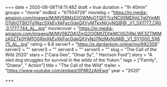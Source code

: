 +++
date = 2020-06-08T14:11:48Z
draft = true
duration = "1h 40min"
groups = "movie"
imdbid = "tt7504726"
moviebg = "https://m.media-amazon.com/images/M/MV5BMzE0OWMyOTQtYTczNC00MDhhLTg0YmMtOTdhOTBlOTg1Nzc5XkEyXkFqcGdeQXVyMTkxNjUyNQ@@._V1_SX1777_CR0,0,1777,744_AL_.jpg"
moviecover = "https://m.media-amazon.com/images/M/MV5BZDA1ZmQ2OGMtZDhkMC00ZjRkLWE3ZTMtMzA5ZTk0YjM1OGRmXkEyXkFqcGdeQXVyNzI1NzMxNzM@._V1_SY1000_SX675_AL_.jpg"
rating = 6.8
server1 = "https://e.dardarkom.online/mv/692308"
server2 = ""
server3 = ""
server4 = ""
server5 = ""
slug = "The Call of the Wild 2020"
stars = ["Cara Gee", "Omar Sy", " Harrison Ford"]
story = "A sled dog struggles for survival in the wilds of the Yukon."
tags = ["Family", "Drama", " Action"]
title = "The Call of the Wild"
trailer = "https://www.youtube.com/embed/5P8R2zAhEwg"
year = "2020"

+++
